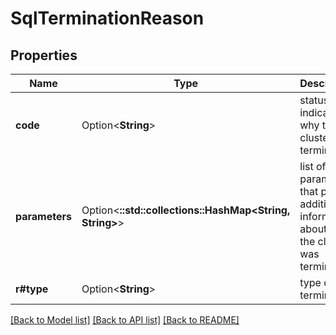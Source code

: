 # SqlTerminationReason

## Properties

Name | Type | Description | Notes
------------ | ------------- | ------------- | -------------
**code** | Option<**String**> | status code indicating why the cluster was terminated | [optional]
**parameters** | Option<**::std::collections::HashMap<String, String>**> | list of parameters that provide additional information about why the cluster was terminated | [optional]
**r#type** | Option<**String**> | type of the termination | [optional]

[[Back to Model list]](../README.md#documentation-for-models) [[Back to API list]](../README.md#documentation-for-api-endpoints) [[Back to README]](../README.md)


